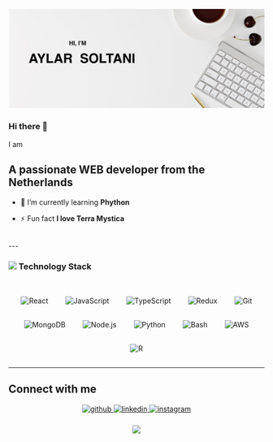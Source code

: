 
![alt text](./img.png)
### Hi there 👋
I am 


<h2 align="l3ft">A passionate WEB developer from the Netherlands</h2>


- 🌱 I’m currently learning **Phython**

- ⚡ Fun fact **I love Terra Mystica**

<br/>  
---

### <img src="https://media.giphy.com/media/WUlplcMpOCEmTGBtBW/giphy.gif" width="30"> Technology Stack
<br/> 

<div align="center">  
<img style="margin: 15px" src="https://profilinator.rishav.dev/skills-assets/react-original-wordmark.svg" alt="React" height="50" />  
<img style="margin: 15px" src="https://profilinator.rishav.dev/skills-assets/javascript-original.svg" alt="JavaScript" height="50" />  
<img style="margin: 15px" src="https://profilinator.rishav.dev/skills-assets/typescript-original.svg" alt="TypeScript" height="50" />  
<img style="margin: 15px" src="https://profilinator.rishav.dev/skills-assets/redux-original.svg" alt="Redux" height="50" />  
<img style="margin: 15px" src="https://profilinator.rishav.dev/skills-assets/git-scm-icon.svg" alt="Git" height="50" />    
<img style="margin: 15px" src="https://profilinator.rishav.dev/skills-assets/mongodb-original-wordmark.svg" alt="MongoDB" height="50" />  
<img style="margin: 15px" src="https://profilinator.rishav.dev/skills-assets/nodejs-original-wordmark.svg" alt="Node.js" height="50" />  
<img style="margin: 15px" src="https://profilinator.rishav.dev/skills-assets/python-original.svg" alt="Python" height="50" />  
<img style="margin: 15px" src="https://profilinator.rishav.dev/skills-assets/gnu_bash-icon.svg" alt="Bash" height="50" />  
<img style="margin: 15px" src="https://profilinator.rishav.dev/skills-assets/amazonwebservices-original-wordmark.svg" alt="AWS" height="50" />  
<img style="margin: 15px" src="https://profilinator.rishav.dev/skills-assets/r.svg" alt="R" height="50" />  
</div>

---

## Connect with me  
<div align="center">
<a href="https://github.com/aylar-soltani" target="_blank">
<img src=https://img.shields.io/badge/github-%2324292e.svg?&style=for-the-badge&logo=github&logoColor=white alt=github style="margin-bottom: 5px;" />
</a>
<a href="https://linkedin.com/in/aylar-soltani" target="_blank">
<img src=https://img.shields.io/badge/linkedin-%231E77B5.svg?&style=for-the-badge&logo=linkedin&logoColor=white alt=linkedin style="margin-bottom: 5px;" />
</a>
<a href="https://instagram.com/life_art_and_me" target="_blank">
<img src=https://img.shields.io/badge/instagram-%23000000.svg?&style=for-the-badge&logo=instagram&logoColor=white alt=instagram style="margin-bottom: 5px;" />
</a>  
</div>  
  

<br/>  
<div align="center">
<img src="https://komarev.com/ghpvc/?username=aylar-soltani&&style=flat-square" align="center" />
</div>  

<!--
**Aylar-Soltani/aylar-soltani** is a ✨ _special_ ✨ repository because its `README.md` (this file) appears on your GitHub profile.

Here are some ideas to get you started:

- 🔭 I’m currently working on ...
- 🌱 I’m currently learning ...
- 👯 I’m looking to collaborate on ...
- 🤔 I’m looking for help with ...
- 💬 Ask me about ...
- 📫 How to reach me: ...
- 😄 Pronouns: ...
- ⚡ Fun fact: ...
-->
